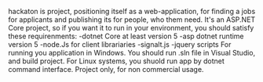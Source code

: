 hackaton is project, positioning itself as a web-application, for finding a jobs for applicants and publishing its for people, who them need.
It's an ASP.NET Core project, so if you want it to run in your environment, you should satisfy these requirenments:
-dotnet Core at least version 5
-asp dotnet runtime version 5
-node.Js for client librariaries
-signalt.js
-jquery scripts
For running you application in Windows. You should run .sln file in Visual Studio, and build project. For Linux systems, you shuold run app by dotnet command interface.
Project only, for non commercial usage.
